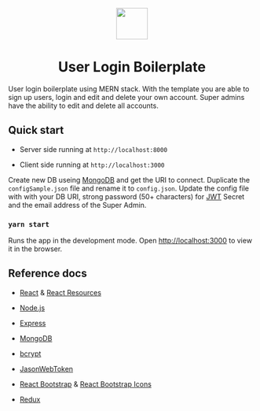 <p align="center">
  <img src="http://joemilbach.com/assets/icon-512x512.png" width="64"><br/>
</p>
<h1 align="center">User Login Boilerplate</h1>

User login boilerplate using MERN stack. With the template you are able to sign up users, login and edit and delete your own account. Super admins have the ability to edit and delete all accounts.

## Quick start

- Server side running at `http://localhost:8000`

- Client side running at `http://localhost:3000`

Create new DB useing [MongoDB](https://www.mongodb.com/) and get the URI to connect. Duplicate the `configSample.json` file and rename it to `config.json`. Update the config file with with your DB URI, strong password (50+ characters) for [JWT](https://jwt.io/) Secret and the email address of the Super Admin.

### `yarn start`

Runs the app in the development mode. Open [http://localhost:3000](http://localhost:3000) to view it in the browser.

## Reference docs

- [React](https://reactjs.org/) & [React Resources](https://reactresources.com/)

- [Node.js](https://nodejs.org/en/)

- [Express](http://expressjs.com/)

- [MongoDB](https://www.mongodb.com/)

- [bcrypt](https://github.com/dcodeIO/bcrypt.js)

- [JasonWebToken](https://jwt.io/)

- [React Bootstrap](https://react-bootstrap.github.io/) & [React Bootstrap Icons](https://github.com/ismamz/react-bootstrap-icons)

- [Redux](https://redux.js.org/)

